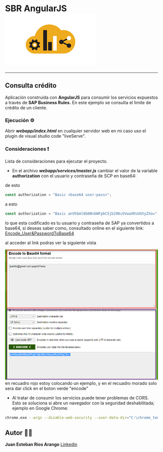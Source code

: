 # SBR AngularJS ![SBR](public/resources/sbr.png)

___

## Consulta crédito

Aplicación construida con **AngularJS** para consumir los servicios expuestos a través de **SAP Business Rules.** En este ejemplo se consulta el limite de crédito de un cliente.

### Ejecución ⚙️

Abrir ***webapp/index.html*** en cualquier servidor web en mi caso uso el plugin de visual studio code "liveServe".

### Consideraciones ❗

Lista de consideraciones para ejecutar el proyecto.

- En el archivo ***webapp/services/master.js*** cambiar el valor de la variable **authorization** con el usuario y contraseña de SCP en base64:

de esto
```javascript
const authorization = "Basic <base64 user:pass>";
```

a esto
```javascript
const authorization = "Basic anVhbml0b0BnbWFpbC5jb206cGVwaXRvUGVyZXo=";
```
lo que esta codificado es tu usuario y contraseña de SAP ya convertidos a base64, si deseas saber como, consultado online en el siguiente link:
[Encode_User&PasswordToBase64](https://www.base64encode.org)

al acceder al link podras ver la siguiente vista

![ConvertidorBase64](public/resources/ConvertidorBase64.png)
en recuadro rojo estoy colocando un ejemplo, y en el recuadro morado solo sera dar click en el boton verde "encode"


- Al tratar de consumir los servicios puede tener problemas de CORS. Esto se soluciona si abre un navegador con la seguridad deshabilitada; ejemplo en Google Chrome:

```sh
chrome.exe --args --disable-web-security --user-data-dir="C:\chrome_temp"
```

## Autor 👨‍💻

**Juan Esteban Rios Arango**
    [Linkedin](https://www.linkedin.com/in/juan-esteban-rios-arango-a00a69191/)
